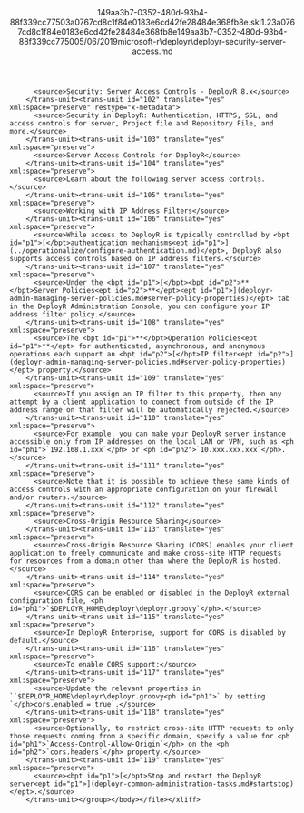 <?xml version="1.0"?><xliff version="1.2" xmlns="urn:oasis:names:tc:xliff:document:1.2" xmlns:xsi="http://www.w3.org/2001/XMLSchema-instance" xsi:schemaLocation="urn:oasis:names:tc:xliff:document:1.2 xliff-core-1.2-transitional.xsd"><file datatype="xml" original="deployr-security-server-access.md" source-language="en-US" target-language="en-US"><header><tool tool-id="mdxliff" tool-name="mdxliff" tool-version="1.0-1931010" tool-company="Microsoft" /><xliffext:skl_file_name xmlns:xliffext="urn:microsoft:content:schema:xliffextensions">149aa3b7-0352-480d-93b4-88f339cc77503a0767cd8c1f84e0183e6cd42fe28484e368fb8e.skl</xliffext:skl_file_name><xliffext:version xmlns:xliffext="urn:microsoft:content:schema:xliffextensions">1.2</xliffext:version><xliffext:ms.openlocfilehash xmlns:xliffext="urn:microsoft:content:schema:xliffextensions">3a0767cd8c1f84e0183e6cd42fe28484e368fb8e</xliffext:ms.openlocfilehash><xliffext:ms.sourcegitcommit xmlns:xliffext="urn:microsoft:content:schema:xliffextensions">149aa3b7-0352-480d-93b4-88f339cc7750</xliffext:ms.sourcegitcommit><xliffext:ms.lasthandoff xmlns:xliffext="urn:microsoft:content:schema:xliffextensions">05/06/2019</xliffext:ms.lasthandoff><xliffext:ms.openlocfilepath xmlns:xliffext="urn:microsoft:content:schema:xliffextensions">microsoft-r\deployr\deployr-security-server-access.md</xliffext:ms.openlocfilepath></header><body><group id="content" extype="content"><trans-unit id="101" translate="yes" xml:space="preserve" restype="x-metadata">
          <source>Security: Server Access Controls - DeployR 8.x</source>
        </trans-unit><trans-unit id="102" translate="yes" xml:space="preserve" restype="x-metadata">
          <source>Security in DeployR: Authentication, HTTPS, SSL, and access controls for server, Project file and Repository File, and more.</source>
        </trans-unit><trans-unit id="103" translate="yes" xml:space="preserve">
          <source>Server Access Controls for DeployR</source>
        </trans-unit><trans-unit id="104" translate="yes" xml:space="preserve">
          <source>Learn about the following server access controls.</source>
        </trans-unit><trans-unit id="105" translate="yes" xml:space="preserve">
          <source>Working with IP Address Filters</source>
        </trans-unit><trans-unit id="106" translate="yes" xml:space="preserve">
          <source>While access to DeployR is typically controlled by <bpt id="p1">[</bpt>authentication mechanisms<ept id="p1">](../operationalize/configure-authentication.md)</ept>, DeployR also supports access controls based on IP address filters.</source>
        </trans-unit><trans-unit id="107" translate="yes" xml:space="preserve">
          <source>Under the <bpt id="p1">[</bpt><bpt id="p2">**</bpt>Server Policies<ept id="p2">**</ept><ept id="p1">](deployr-admin-managing-server-policies.md#server-policy-properties)</ept> tab in the DeployR Administration Console, you can configure your IP address filter policy.</source>
        </trans-unit><trans-unit id="108" translate="yes" xml:space="preserve">
          <source>The <bpt id="p1">**</bpt>Operation Policies<ept id="p1">**</ept> for authenticated, asynchronous, and anonymous operations each support an <bpt id="p2">[</bpt>IP filter<ept id="p2">](deployr-admin-managing-server-policies.md#server-policy-properties)</ept> property.</source>
        </trans-unit><trans-unit id="109" translate="yes" xml:space="preserve">
          <source>If you assign an IP filter to this property, then any attempt by a client application to connect from outside of the IP address range on that filter will be automatically rejected.</source>
        </trans-unit><trans-unit id="110" translate="yes" xml:space="preserve">
          <source>For example, you can make your DeployR server instance accessible only from IP addresses on the local LAN or VPN, such as <ph id="ph1">`192.168.1.xxx`</ph> or <ph id="ph2">`10.xxx.xxx.xxx`</ph>.</source>
        </trans-unit><trans-unit id="111" translate="yes" xml:space="preserve">
          <source>Note that it is possible to achieve these same kinds of access controls with an appropriate configuration on your firewall and/or routers.</source>
        </trans-unit><trans-unit id="112" translate="yes" xml:space="preserve">
          <source>Cross-Origin Resource Sharing</source>
        </trans-unit><trans-unit id="113" translate="yes" xml:space="preserve">
          <source>Cross-Origin Resource Sharing (CORS) enables your client application to freely communicate and make cross-site HTTP requests for resources from a domain other than where the DeployR is hosted.</source>
        </trans-unit><trans-unit id="114" translate="yes" xml:space="preserve">
          <source>CORS can be enabled or disabled in the DeployR external configuration file, <ph id="ph1">`$DEPLOYR_HOME\deployr\deployr.groovy`</ph>.</source>
        </trans-unit><trans-unit id="115" translate="yes" xml:space="preserve">
          <source>In DeployR Enterprise, support for CORS is disabled by default.</source>
        </trans-unit><trans-unit id="116" translate="yes" xml:space="preserve">
          <source>To enable CORS support:</source>
        </trans-unit><trans-unit id="117" translate="yes" xml:space="preserve">
          <source>Update the relevant properties in ``$DEPLOYR_HOME\deployr\deployr.groovy<ph id="ph1">` by setting `</ph>cors.enabled = true`.</source>
        </trans-unit><trans-unit id="118" translate="yes" xml:space="preserve">
          <source>Optionally, to restrict cross-site HTTP requests to only those requests coming from a specific domain, specify a value for <ph id="ph1">`Access-Control-Allow-Origin`</ph> on the <ph id="ph2">`cors.headers`</ph> property.</source>
        </trans-unit><trans-unit id="119" translate="yes" xml:space="preserve">
          <source><bpt id="p1">[</bpt>Stop and restart the DeployR server<ept id="p1">](deployr-common-administration-tasks.md#startstop)</ept>.</source>
        </trans-unit></group></body></file></xliff>